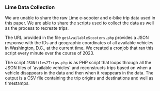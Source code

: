 ### Lime Data Collection

We are unable to share the raw Lime e-scooter and e-bike trip data used in this paper.  We are able to share the scripts used to collect the data as well as the process to recreate trips.

The URL provided in the file `getAvailableScooters.php` provides a JSON response with the IDs and geographic coordinates of all available vehicles in Washington, D.C., at the current time.  We created a cronjob that ran this script every minute over the course of 2023.

The script `JSONfiles2Trips.php` is as PHP script that loops through all the JSON files of 'available vehicles' and reconstructs trips based on when a vehicle disappears in the data and then when it reappears in the data.  The output is a CSV file containing the trip origins and destinations and well as timestamps.